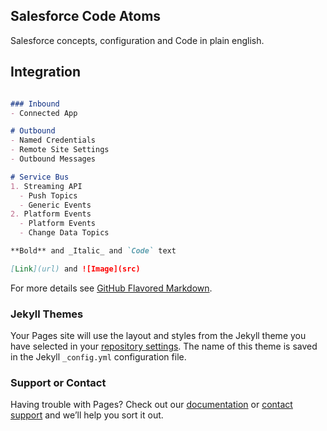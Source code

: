 ## Salesforce Code Atoms
Salesforce concepts, configuration and Code in plain english. 

## Integration
```markdown

### Inbound
- Connected App

# Outbound
- Named Credentials
- Remote Site Settings
- Outbound Messages

# Service Bus
1. Streaming API
  - Push Topics
  - Generic Events
2. Platform Events
  - Platform Events
  - Change Data Topics

**Bold** and _Italic_ and `Code` text

[Link](url) and ![Image](src)
```

For more details see [GitHub Flavored Markdown](https://guides.github.com/features/mastering-markdown/).

### Jekyll Themes

Your Pages site will use the layout and styles from the Jekyll theme you have selected in your [repository settings](https://github.com/Ice-Wind-Air/Salesforce-Code/settings). The name of this theme is saved in the Jekyll `_config.yml` configuration file.

### Support or Contact

Having trouble with Pages? Check out our [documentation](https://docs.github.com/categories/github-pages-basics/) or [contact support](https://github.com/contact) and we’ll help you sort it out.
